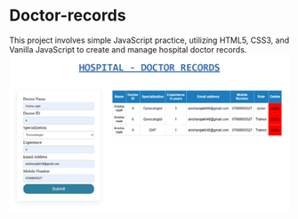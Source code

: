 # Doctor-records
This project involves simple JavaScript practice, utilizing HTML5, CSS3, and Vanilla JavaScript to create and manage hospital doctor records.
<br>
<img src="img/doctor.png"/>
